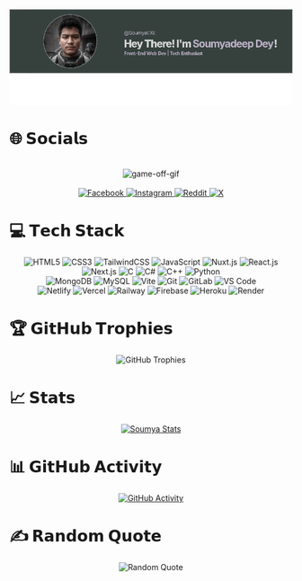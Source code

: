 <div align="center"> 
  <img src="res/image (1).png" alt="image">
</div>

# 🌐 𝗦𝗼𝗰𝗶𝗮𝗹𝘀
<br>
<div align="center">
  <img src="https://github.com/JSjulio/JSjulio/assets/116856413/13522243-2b31-40c7-a1f5-0b5967ba8ce0" alt="game-off-gif">
</div>

<div style="text-align: center">
  <br>
  <a href="https://facebook.com/iSoumyadeepDey">
    <img src="https://img.shields.io/badge/Facebook-%231877F2.svg?logo=Facebook&logoColor=white" alt="Facebook">
  </a>
  <a href="https://instagram.com/s0umy4_Xd">
    <img src="https://img.shields.io/badge/Instagram-%23E4405F.svg?logo=Instagram&logoColor=white" alt="Instagram">
  </a>
  <a href="https://reddit.com/user/iSoumyadeepDey">
    <img src="https://img.shields.io/badge/Reddit-%23FF4500.svg?logo=Reddit&logoColor=white" alt="Reddit">
  </a>
  <a href="https://x.com/iSoumyadeepDey">
    <img src="https://img.shields.io/badge/X-black.svg?logo=X&logoColor=white" alt="X">
  </a>
</div>

# 💻 𝗧𝗲𝗰𝗵 𝗦𝘁𝗮𝗰𝗸

<div align="center">
  <img src="https://img.shields.io/badge/-HTML5-%23E44D27?style=flat-square&logo=html5&logoColor=ffffff" alt="HTML5">
  <img src="https://img.shields.io/badge/-CSS3-%231572B6?style=flat-square&logo=css3" alt="CSS3">
  <img src="https://img.shields.io/badge/-TailwindCSS-%231a202c?style=flat-square&logo=tailwind-css" alt="TailwindCSS">
  <img src="https://img.shields.io/badge/-JavaScript-%23F7DF1C?style=flat-square&logo=javascript&logoColor=000000&labelColor=%23F7DF1C&color=%23FFCE5A" alt="JavaScript">
  <img src="https://img.shields.io/badge/-Nuxt.js-%23282C34?style=flat-square&logo=nuxtdotjs" alt="Nuxt.js">
  <img src="https://img.shields.io/badge/-React.js-%23282C34?style=flat-square&logo=react" alt="React.js">
  <img src="https://img.shields.io/badge/-Next.js-%23000000?style=flat-square&logo=nextdotjs" alt="Next.js">
  <img src="https://img.shields.io/badge/c-%2300599C.svg?style=flat-square&logo=c&logoColor=white" alt="C">
  <img src="https://img.shields.io/badge/c%23-%23239120.svg?style=flat-square&logo=csharp&logoColor=white" alt="C#">
  <img src="https://img.shields.io/badge/c++-%2300599C.svg?style=flat-square&logo=c%2B%2B&logoColor=white" alt="C++">
  <img src="https://img.shields.io/badge/python-3670A0?style=flat-square&logo=python&logoColor=ffdd54" alt="Python">
</div>

<div align="center">
  <img src="https://img.shields.io/badge/MongoDB-%234ea94b.svg?style=flat-square&logo=mongodb&logoColor=white" alt="MongoDB">
  <img src="https://img.shields.io/badge/mysql-4479A1.svg?style=flat-square&logo=mysql&logoColor=white" alt="MySQL">
  <img src="https://img.shields.io/badge/-Vite-%23646CFF?style=flat-square&logo=vite&logoColor=ffffff" alt="Vite">
  <img src="https://img.shields.io/badge/-Git-%23F05032?style=flat-square&logo=git&logoColor=%23ffffff" alt="Git">
  <img src="https://img.shields.io/badge/-GitLab-FCA121?style=flat-square&logo=gitlab" alt="GitLab">
  <img src="https://img.shields.io/badge/-VSCode-%23007ACC?style=flat-square&logo=visual-studio-code" alt="VS Code">
</div>

<div align="center">
  <img src="https://img.shields.io/badge/-Netlify-%2300C7B7?style=flat-square&logo=netlify&logoColor=ffffff" alt="Netlify">
  <img src="https://img.shields.io/badge/-Vercel-%23ffffff?style=flat-square&logo=vercel&logoColor=000000" alt="Vercel">
  <img src="https://img.shields.io/badge/-Railway-%230B0D0E?style=flat-square&logo=railway" alt="Railway">
  <img src="https://img.shields.io/badge/firebase-%23039BE5.svg?style=flat-square&logo=firebase" alt="Firebase">
  <img src="https://img.shields.io/badge/heroku-%23430098.svg?style=flat-square&logo=heroku&logoColor=white" alt="Heroku">
  <img src="https://img.shields.io/badge/-Render-%2346E3B7?style=flat-square&logo=render&logoColor=ffffff" alt="Render">
</div>

# 🏆 𝗚𝗶𝘁𝗛𝘂𝗯 𝗧𝗿𝗼𝗽𝗵𝗶𝗲𝘀
<div align="center">
  <img src="https://github-trophies.vercel.app/?username=SoumyaEXE&theme=monokai&no-frame=false&no-bg=false&margin-w=4" alt="GitHub Trophies">
</div>

# 📈 𝗦𝘁𝗮𝘁𝘀
<div align="center">
  <a href="https://git.io/awesome-stats-card">
    <img src="https://awesome-github-stats.azurewebsites.net/user-stats/Soumyaexe?cardType=level-alternate&theme=monokai&preferLogin=false" alt="Soumya Stats">
  </a>
</div>

# 📊 𝗚𝗶𝘁𝗛𝘂𝗯 𝗔𝗰𝘁𝗶𝘃𝗶𝘁𝘆
<div align="center">
  <a href="https://github.com/ashutosh00710/github-readme-activity-graph">
    <img src="https://github-readme-activity-graph.vercel.app/graph?username=SoumyaEXE&bg_color=000000&color=fcfcfc&line=11ff00&point=fcfdfc&area=true&hide_border=true" alt="GitHub Activity">
  </a>
</div>

# ✍️ 𝗥𝗮𝗻𝗱𝗼𝗺 𝗤𝘂𝗼𝘁𝗲
<div align="center">
  <img src="https://quotes-github-readme.vercel.app/api?type=horizontal&theme=monokai" alt="Random Quote">
</div>

<!-- Proudly created with ❤ by Soumya -->

